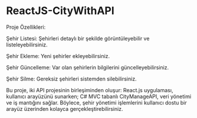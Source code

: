 # ReactJS-CityWithAPI
Proje Özellikleri:

Şehir Listesi: Şehirleri detaylı bir şekilde görüntüleyebilir ve listeleyebilirsiniz.

Şehir Ekleme: Yeni şehirler ekleyebilirsiniz.

Şehir Güncelleme: Var olan şehirlerin bilgilerini güncelleyebilirsiniz.

Şehir Silme: Gereksiz şehirleri sistemden silebilirsiniz.

Bu proje, iki API projesinin birleşiminden oluşur: React.js uygulaması, kullanıcı arayüzünü sunarken; C# MVC tabanlı CityManageAPI, veri yönetimi ve iş mantığını sağlar. Böylece, şehir yönetimi işlemlerini kullanıcı dostu bir arayüz üzerinden kolayca gerçekleştirebilirsiniz.
